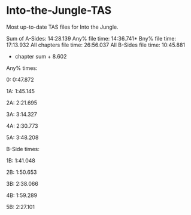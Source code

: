 # Into-the-Jungle-TAS
Most up-to-date TAS files for Into the Jungle.

Sum of A-Sides:    14:28.139
Any% file time:    14:36.741*
Bny% file time:    17:13.932
All chapters file time: 26:56.037 
All B-Sides file time: 10:45.881
* chapter sum + 8.602

Any% times:

0:  0:47.872

1A: 1:45.145

2A: 2:21.695

3A: 3:14.327

4A: 2:30.773

5A: 3:48.208


B-Side times:

1B:  1:41.048

2B:  1:50.653

3B:  2:38.066

4B:  1:59.289

5B:  2:27.101